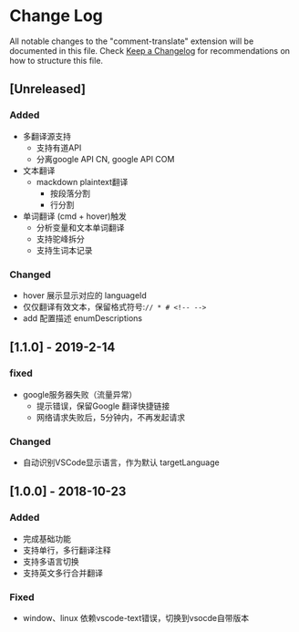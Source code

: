 # Change Log
All notable changes to the "comment-translate" extension will be documented in this file.
Check [Keep a Changelog](http://keepachangelog.com/) for recommendations on how to structure this file.

## [Unreleased]
### Added
 * 多翻译源支持
    * 支持有道API
    * 分离google API CN, google API COM
 * 文本翻译
    * mackdown plaintext翻译
        * 按段落分割
        * 行分割
 * 单词翻译 (cmd + hover)触发
    * 分析变量和文本单词翻译
    * 支持驼峰拆分
    * 支持生词本记录


### Changed
 * hover 展示显示对应的 languageId
 * 仅仅翻译有效文本，保留格式符号:``` // * # <!-- --> ```
 * add 配置描述 enumDescriptions

## [1.1.0] - 2019-2-14

### fixed
* google服务器失败（流量异常）
    * 提示错误，保留Google 翻译快捷链接
    * 网络请求失败后，5分钟内，不再发起请求
### Changed
 * 自动识别VSCode显示语言，作为默认 targetLanguage

 
## [1.0.0] - 2018-10-23
### Added 
 * 完成基础功能
 * 支持单行，多行翻译注释
 * 支持多语言切换
 * 支持英文多行合并翻译

### Fixed
 * window、linux 依赖vscode-text错误，切换到vsocde自带版本 

